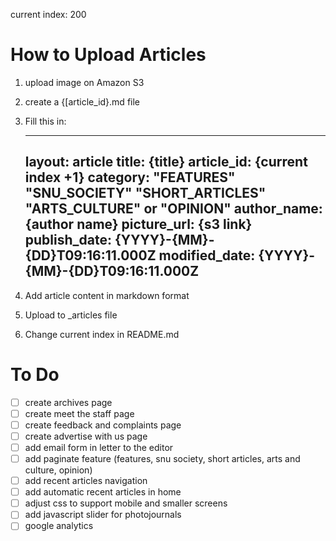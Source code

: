 current index: 200
# How to Upload Articles
1. upload image on Amazon S3
2. create a {[article_id}.md file
3. Fill this in:

     ---
      layout: article
      title: {title}
      article_id: {current index +1}
      category: "FEATURES" "SNU_SOCIETY" "SHORT_ARTICLES" "ARTS_CULTURE" or "OPINION" 
      author_name: {author name}
      picture_url: {s3 link}
      publish_date: {YYYY}-{MM}-{DD}T09:16:11.000Z
      modified_date: {YYYY}-{MM}-{DD}T09:16:11.000Z
      ---
5. Add article content in markdown format
6. Upload to _articles file
7. Change current index in README.md
# To Do
- [ ] create archives page
- [ ] create meet the staff page
- [ ] create feedback and complaints page
- [ ] create advertise with us page
- [ ] add email form in letter to the editor
- [ ] add paginate feature (features, snu society, short articles, arts and culture, opinion)
- [ ] add recent articles navigation
- [ ] add automatic recent articles in home
- [ ] adjust css to support mobile and smaller screens
- [ ] add javascript slider for photojournals
- [ ] google analytics

